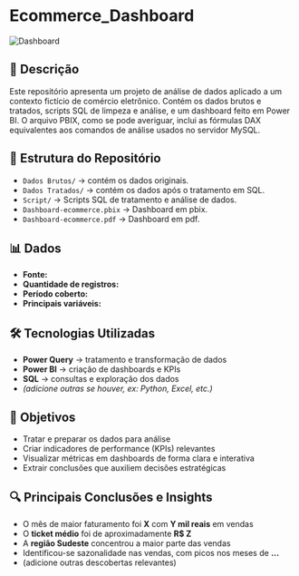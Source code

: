 # Ecommerce_Dashboard
![Dashboard](https://github.com/viniciusvarone/assets/blob/main/proj_ecom.png)

## 📝 Descrição
Este repositório apresenta um projeto de análise de dados aplicado a um contexto fictício de comércio eletrônico. Contém os dados brutos e tratados, scripts SQL de limpeza e análise, e um dashboard feito em Power BI. O arquivo PBIX, como se pode averiguar, inclui as fórmulas DAX equivalentes aos comandos de análise usados no servidor MySQL.


## 📂 Estrutura do Repositório
* `Dados Brutos/` → contém os dados originais.
* `Dados Tratados/` → contém os dados após o tratamento em SQL. 
* `Script/` → Scripts SQL de tratamento e análise de dados.
* `Dashboard-ecommerce.pbix` → Dashboard em pbix.
* `Dashboard-ecommerce.pdf` → Dashboard em pdf.

## 📊 Dados
- **Fonte:** 
- **Quantidade de registros:**  
- **Período coberto:** 
- **Principais variáveis:** 

## 🛠️ Tecnologias Utilizadas
- **Power Query** → tratamento e transformação de dados  
- **Power BI** → criação de dashboards e KPIs  
- **SQL** → consultas e exploração dos dados  
- *(adicione outras se houver, ex: Python, Excel, etc.)*

## 🎯 Objetivos
- Tratar e preparar os dados para análise  
- Criar indicadores de performance (KPIs) relevantes  
- Visualizar métricas em dashboards de forma clara e interativa  
- Extrair conclusões que auxiliem decisões estratégicas  

## 🔍 Principais Conclusões e Insights
- O mês de maior faturamento foi **X** com **Y mil reais** em vendas  
- O **ticket médio** foi de aproximadamente **R$ Z**  
- A **região Sudeste** concentrou a maior parte das vendas  
- Identificou-se sazonalidade nas vendas, com picos nos meses de **...**  
- (adicione outras descobertas relevantes)
